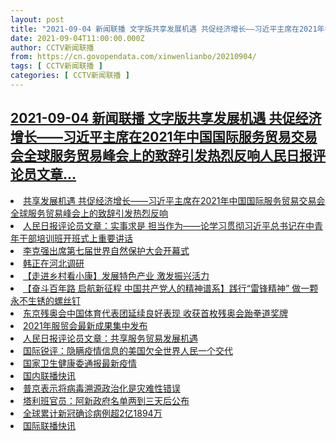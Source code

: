 ```yaml
---
layout: post
title: "2021-09-04 新闻联播 文字版共享发展机遇 共促经济增长——习近平主席在2021年中国国际服务贸易交易会全球服务贸易峰会上的致辞引发热烈反响人民日报评论员文章"
date: 2021-09-04T11:00:00.000Z
author: CCTV新闻联播
from: https://cn.govopendata.com/xinwenlianbo/20210904/
tags: [ CCTV新闻联播 ]
categories: [ CCTV新闻联播 ]
---
```

<!--1630753200000-->
[2021-09-04 新闻联播 文字版共享发展机遇 共促经济增长——习近平主席在2021年中国国际服务贸易交易会全球服务贸易峰会上的致辞引发热烈反响人民日报评论员文章...](https://cn.govopendata.com/xinwenlianbo/20210904/)
------

<div>
<li><a target="_blank" href="https://cn.govopendata.com/xinwenlianbo/20210904/#256080">共享发展机遇 共促经济增长——习近平主席在2021年中国国际服务贸易交易会全球服务贸易峰会上的致辞引发热烈反响</a></li><li><a target="_blank" href="https://cn.govopendata.com/xinwenlianbo/20210904/#256081">人民日报评论员文章：实事求是 担当作为——论学习贯彻习近平总书记在中青年干部培训班开班式上重要讲话</a></li><li><a target="_blank" href="https://cn.govopendata.com/xinwenlianbo/20210904/#256082">李克强出席第七届世界自然保护大会开幕式</a></li><li><a target="_blank" href="https://cn.govopendata.com/xinwenlianbo/20210904/#256083">韩正在河北调研</a></li><li><a target="_blank" href="https://cn.govopendata.com/xinwenlianbo/20210904/#256084">【走进乡村看小康】发展特色产业 激发振兴活力</a></li><li><a target="_blank" href="https://cn.govopendata.com/xinwenlianbo/20210904/#256085">【奋斗百年路 启航新征程 中国共产党人的精神谱系】践行“雷锋精神” 做一颗永不生锈的螺丝钉</a></li><li><a target="_blank" href="https://cn.govopendata.com/xinwenlianbo/20210904/#256086">东京残奥会中国体育代表团延续良好表现 收获首枚残奥会跆拳道奖牌</a></li><li><a target="_blank" href="https://cn.govopendata.com/xinwenlianbo/20210904/#256087">2021年服贸会最新成果集中发布</a></li><li><a target="_blank" href="https://cn.govopendata.com/xinwenlianbo/20210904/#256088">人民日报评论员文章：共享服务贸易发展机遇</a></li><li><a target="_blank" href="https://cn.govopendata.com/xinwenlianbo/20210904/#256089">国际锐评：隐瞒疫情信息的美国欠全世界人民一个交代</a></li><li><a target="_blank" href="https://cn.govopendata.com/xinwenlianbo/20210904/#256090">国家卫生健康委通报最新疫情</a></li><li><a target="_blank" href="https://cn.govopendata.com/xinwenlianbo/20210904/#256091">国内联播快讯</a></li><li><a target="_blank" href="https://cn.govopendata.com/xinwenlianbo/20210904/#256092">普京表示将病毒溯源政治化是灾难性错误</a></li><li><a target="_blank" href="https://cn.govopendata.com/xinwenlianbo/20210904/#256093">塔利班官员：阿新政府名单两到三天后公布</a></li><li><a target="_blank" href="https://cn.govopendata.com/xinwenlianbo/20210904/#256094">全球累计新冠确诊病例超2亿1894万</a></li><li><a target="_blank" href="https://cn.govopendata.com/xinwenlianbo/20210904/#256095">国际联播快讯</a></li>
</div>
